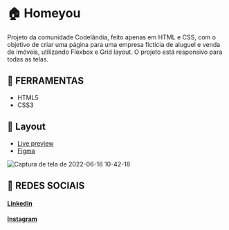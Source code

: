 # 🏠 Homeyou

Projeto da comunidade Codelândia, feito apenas em HTML e CSS, com o objetivo de criar uma página para uma empresa fictícia de aluguel e venda de imóveis, utilizando Flexbox e Grid layout. O projeto está responsivo para todas as telas.

## 🔨 FERRAMENTAS
- HTML5
- CSS3

## 🎨 Layout

- <a href="https://matheusfelipetp.github.io/homeyou/">Live preview</a>
- <a href="https://www.figma.com/file/Yb9IBH56g7T1hdIyZ3BMNO/Desafios---Codel%C3%A2ndia?node-id=624%3A2" target="_blank">Figma</a>

![Captura de tela de 2022-06-16 10-42-18](https://user-images.githubusercontent.com/102761014/174083309-aecc2837-5990-4178-a9a3-98c9ec1503a4.png)


## 📱 REDES SOCIAIS
#### [Linkedin](https://www.linkedin.com/in/matheusfelipetp/)

#### [Instagram](https://www.instagram.com/matheusfelipetp/)
